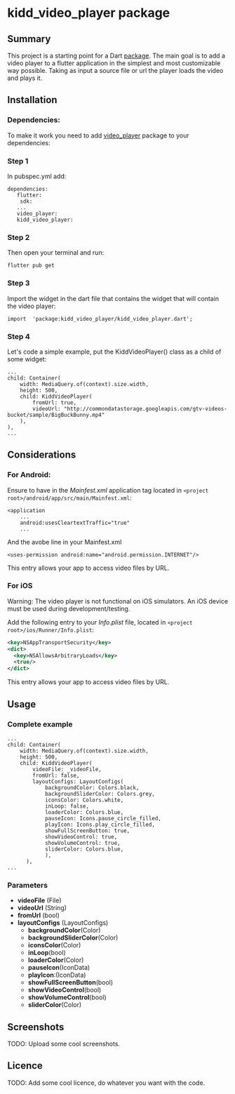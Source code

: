 # kidd_video_player package

## Summary
This project is a starting point for a Dart [package](https://flutter.dev/developing-packages/). The main goal is to add a video player to a flutter application in the simplest and most customizable way possible.
Taking as input a source file or url the player loads the video and plays it.

## Installation

### Dependencies:
To make it work you need to add [video_player](https://pub.dev/packages/video_player) package to your dependencies:


### Step 1
In pubspec.yml add:

    dependencies:
	   flutter:
		sdk:
	   ...
	   video_player:
	   kidd_video_player: 
    
### Step 2
Then open your terminal and run:

    flutter pub get


### Step 3

Import the widget in the dart file that contains the widget that will contain the video player:

    import  'package:kidd_video_player/kidd_video_player.dart';


### Step 4

Let's code a simple example, put the KiddVideoPlayer() class as a child of some widget:

    ...
    child: Container(
	    width: MediaQuery.of(context).size.width,
	    height: 500,
	    child: KiddVideoPlayer(
		    fromUrl: true,
		    videoUrl: "http://commondatastorage.googleapis.com/gtv-videos-bucket/sample/BigBuckBunny.mp4"
		),
	),
	...



## Considerations
### For Android:
Ensure to have in the *Mainfest.xml* application tag located in `<project root>/android/app/src/main/Mainfest.xml`:
```
<application 
    ...
    android:usesCleartextTraffic="true"
    ...
 ```   
 
And the avobe line in your Mainfest.xml
```
<uses-permission android:name="android.permission.INTERNET"/>
```   
This entry allows your app to access video files by URL.

### For iOS

Warning: The video player is not functional on iOS simulators. An iOS device must be used during development/testing.

Add the following entry to your _Info.plist_ file, located in `<project root>/ios/Runner/Info.plist`:

```xml
<key>NSAppTransportSecurity</key>
<dict>
  <key>NSAllowsArbitraryLoads</key>
  <true/>
</dict>

```

This entry allows your app to access video files by URL.

## Usage

### Complete example

    ...
    child: Container(
	    width: MediaQuery.of(context).size.width,
	    height: 500,
	    child: KiddVideoPlayer(
		    videoFile: _videoFile,
		    fromUrl: false,
		    layoutConfigs: LayoutConfigs(
			    backgroundColor: Colors.black,
			    backgroundSliderColor: Colors.grey,
			    iconsColor: Colors.white,
			    inLoop: false,
			    loaderColor: Colors.blue,
			    pauseIcon: Icons.pause_circle_filled,
			    playIcon: Icons.play_circle_filled,
			    showFullScreenButton: true,
			    showVideoControl: true,
			    showVolumeControl: true,
			    sliderColor: Colors.blue,
			    ),
		  ),
	...

### Parameters

 -  **videoFile** (File)
 -  **videoUrl** (String)
 -  **fromUrl** (bool)
 - **layoutConfigs** (LayoutConfigs)
	 -  **backgroundColor**(Color)
	 -  **backgroundSliderColor**(Color)
	 -  **iconsColor**(Color)
	 -  **inLoop**(bool)
	 -  **loaderColor**(Color)
	 -  **pauseIcon**(IconData)
	 -  **playIcon**:(IconData)
	 -  **showFullScreenButton**(bool)
	 -  **showVideoControl**(bool)
	 -  **showVolumeControl**(bool)
	 -  **sliderColor**(Color)

## Screenshots

TODO: Upload some cool screenshots.

## Licence

TODO: Add some cool licence, do whatever you want with the code.

